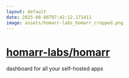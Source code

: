 ```yaml
---
layout: default
date: 2025-08-06T07:42:12.171411
image: assets/homarr-labs_homarr_cropped.png
---
```


# [homarr-labs/homarr](https://github.com/homarr-labs/homarr)

dashboard for all your self-hosted apps
